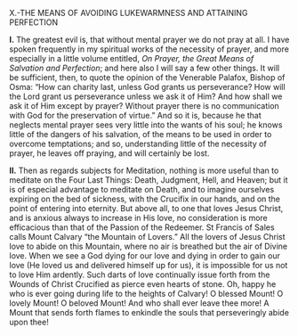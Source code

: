 
X.-THE MEANS OF AVOIDING LUKEWARMNESS AND ATTAINING PERFECTION

**I\.** The greatest evil is, that without mental prayer we do not pray at all. I have spoken frequently in my spiritual works of the necessity of prayer, and more especially in a little volume entitled, _On Prayer, the Great Means of Salvation and Perfection_; and here also I will say a few other things. It will be sufficient, then, to quote the opinion of the Venerable Palafox, Bishop of Osma: “How can charity last, unless God grants us perseverance? How will the Lord grant us perseverance unless we ask it of Him? And how shall we ask it of Him except by prayer? Without prayer there is no communication with God for the preservation of virtue.” And so it is, because he that neglects mental prayer sees very little into the wants of his soul; he knows little of the dangers of his salvation, of the means to be used in order to overcome temptations; and so, understanding little of the necessity of prayer, he leaves off praying, and will certainly be lost.

**II\.** Then as regards subjects for Meditation, nothing is more useful than to meditate on the Four Last Things: Death, Judgment, Hell, and Heaven; but it is of especial advantage to meditate on Death, and to imagine ourselves expiring on the bed of sickness, with the Crucifix in our hands, and on the point of entering into eternity. But above all, to one that loves Jesus Christ, and is anxious always to increase in His love, no consideration is more efficacious than that of the Passion of the Redeemer. St Francis of Sales calls Mount Calvary “the Mountain of Lovers.” All the lovers of Jesus Christ love to abide on this Mountain, where no air is breathed but the air of Divine love. When we see a God dying for our love and dying in order to gain our love (He loved us and delivered himself up for us), it is impossible for us not to love Him ardently. Such darts of love continually issue forth from the Wounds of Christ Crucified as pierce even hearts of stone. Oh, happy he who is ever going during life to the heights of Calvary! O blessed Mount! O lovely Mount! O beloved Mount! And who shall ever leave thee more! A Mount that sends forth flames to enkindle the souls that perseveringly abide upon thee!


